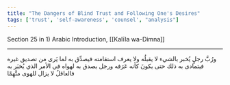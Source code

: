 ```yaml
---
title: "The Dangers of Blind Trust and Following One's Desires"
tags: ['trust', 'self-awareness', 'counsel', "analysis"]
---
```


 Section 25 in 1) Arabic Introduction, [[Kalīla wa-Dimna]]

---
ورُبَّ رجلٍ يُخبر بالشيء لا يقبلُه ولا يعرف استقامته فيصدِّق به لما يَرى من تصديق غيره فيتمادى به ذلك حتى يكونَ كأنه عَرَفه ورجل يصدق به لهواه في الأمر الذي يُخبَر به  فالعاقلُ لا يزال للهوى متَّهِمًا

